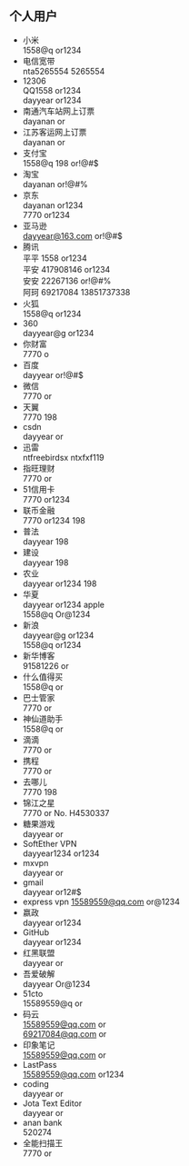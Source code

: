 ## 个人用户
- 小米  
1558@q or1234
- 电信宽带  
nta5265554 5265554
- 12306  
QQ1558 or1234  
dayyear or1234
- 南通汽车站网上订票  
dayanan or
- 江苏客运网上订票  
dayanan or
- 支付宝  
1558@q 198 or!@#$
- 淘宝  
dayanan or!@#%
- 京东  
dayanan or1234  
7770 or1234
- 亚马逊  
dayyear@163.com or!@#$
- 腾讯  
平平 1558 or1234  
平安 417908146 or1234  
安安 22267136 or!@#%  
阿珂 69217084 13851737338
- 火狐  
1558@q or1234
- 360  
dayyear@g or1234
- 你财富  
7770 o
- 百度  
dayyear or!@#$
- 微信  
7770 or
- 天翼  
7770 198
- csdn  
dayyear or
- 迅雷  
ntfreebirdsx ntxfxf119
- 指旺理财  
7770 or
- 51信用卡  
7770 or1234
- 联币金融  
7770 or1234 198
- 普法  
dayyear 198
- 建设  
dayyear 198
- 农业  
dayyear or1234 198
- 华夏  
dayyear or1234 apple  
1558@q Or@1234
- 新浪  
dayyear@g or1234  
1558@q or1234
- 新华博客  
91581226 or
- 什么值得买  
1558@q or
- 巴士管家  
7770 or
- 神仙道助手  
1558@q or
- 滴滴  
7770 or
- 携程  
7770 or
- 去哪儿  
7770 198
- 锦江之星  
7770 or
No. H4530337
- 糖果游戏  
dayyear or
- SoftEther VPN  
dayyear1234 or1234
- mxvpn  
dayyear or
- gmail  
dayyear or12#$
- express vpn
15589559@qq.com or@1234
- 嬴政  
dayyear or1234
- GitHub  
dayyear or1234
- 红黑联盟  
dayyear or
- 吾爱破解  
dayyear Or@1234
- 51cto  
15589559@q or
- 码云  
15589559@qq.com or  
69217084@qq.com or
- 印象笔记  
15589559@qq.com or
- LastPass  
15589559@qq.com or1234
- coding  
dayyear or
- Jota Text Editor  
dayyear or
- anan bank  
520274
- 全能扫描王  
7770 or
